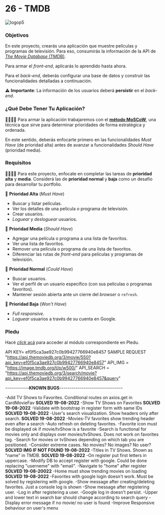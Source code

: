 # 26 - TMDB

![logop5](https://p5-hall-of-fame.s3.amazonaws.com/p5logo.png)

### Objetivos

En este proyecto, crearás una aplicación que muestre películas y programas de televisión. Para eso, consumirás la información de la API de [_The Movie Database_ (TMDB)](https://www.themoviedb.org/).

Para armar el _front-end_, aplicarás lo aprendido hasta ahora.

Para el _back-end_, deberás configurar una base de datos y construir las funcionalidades detalladas a continuación.

⚠️ **Importante**: La información de los usuarios deberá **persistir** en el _back-end_.

### ¿Qué Debe Tener Tu Aplicación?

👩‍🏫👨‍🏫 Para armar la aplicación trabajaremos con el [**método MoSCoW**](https://www.itdo.com/blog/moscow-que-es-y-como-priorizar-en-el-desarrollo-de-tu-aplicacion/), una técnica que sirve para determinar prioridades de forma estratégica y ordenada.

En este sentido, deberás enfocarte primero en las funcionalidades _Must Have_ (de prioridad alta) antes de avanzar a funcionalidades _Should Have_ (prioridad media).

### Requisitos

👩‍🏫👨‍🏫 Para este proyecto, enfocate en completar las tareas de **prioridad alta** y **media**. Considerá las de **prioridad normal** y **baja** como un desafío para desarrollar tu portfolio.

📕 **Prioridad Alta** (_Must Have_)

- Buscar y listar películas.
- Ver los detalles de una película o programa de televisión.
- Crear usuarios.
- _Loguear_ y _desloguear_ usuarios.

📘 **Prioridad Media** (_Should Have_)

- Agregar una película o programa a una lista de favoritos.
- Ver una lista de favoritos.
- Remover una película o programa de una lista de favoritos.
- Diferenciar las rutas de _front-end_ para películas y programas de televisión.

📗 **Prioridad Normal** (_Could Have_)

- Buscar usuarios.
- Ver el perfil de un usuario específico (con sus películas o programas favoritos).
- Mantener sesión abierta ante un cierre del _browser_ o `refresh`.

📓 **Prioridad Baja** (_Won't Have_)

- _Full responsive_.
- _Loguear_ usuarios a través de su cuenta en Google.

### Pledu

Hacé [_click_ acá](https://pledu.plataforma5.la/bootcamp/omdb/solo%20week-581874b7) para acceder al módulo correspondiente en Pledu.

API KEY= ef0f5ca3ae927c0b99427766940e8457
SAMPLE REQUEST "https://api.themoviedb.org/3/movie/550?api_key=ef0f5ca3ae927c0b99427766940e8457"
API_IMG = "https://image.tmdb.org/t/p/w500/"
API_SEARCH = "https://api.themoviedb.org/3/search/movie?api_key=ef0f5ca3ae927c0b99427766940e8457&query"

------------**KNOWN BUGS**--------------------------------

-Add TV Shows to Favorites. Conditional routes on axios.get in CardMovieFav **SOLVED 19-08-2022**
-Show TV Shows on Favorites **SOLVED 19-08-2022**
-Validate with bootstrap in register form with same IDs **SOLVED 19-08-2022**
-User's search visualization. Show headers only after search. **SOLVED 19-08-2022**
-Movies-TV favorites show trending header even after a search
-Auto refresh on deleting favorites.
-Favorite icon must be displayed ok if movie/tvShow is a favorite
-Search is functional for movies only and displays over movies/tvShows. Does not work on favorites tag.
-Search for movies or tvShows depending on which tab you are positioned.
-Consider extreme cases. No movies? No images? No user? **SOLVED IMG IF NOT FOUND 19-08-2022**
-Titles in TV Shows. Shown as "name" in TMDB. **SOLVED 19-08-2022**
-On register put first letters in uppercase.
-Modify DB to accept register with google. Could be done replacing "userneme" with "email".
-Navigate to "home" after register **SOLVED 19-08-20022**
-Home must show trending movies on loading **SOLVED 19-08-2022**
-Favorites with google login doesn't work. Must be solved by registering with google.
-Show message after creating/deleting favorites. Just a console log is shown
-Show message after registering user.
-Log in after registering a user.
-Google log in doesn't persist.
-Upper and lower text in search bar should change according to search query
-Display error message if no movie/ no user is found
-Improve Responsive behaviour on user's menu
